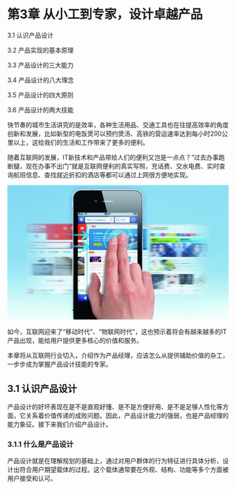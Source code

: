 # 第3章 从小工到专家，设计卓越产品

3.1 认识产品设计

3.2 产品实现的基本原理

3.3 产品设计的三大能力

3.4 产品设计的八大理念

3.5 产品设计的四大原则

3.6 产品设计的两大技能

快节奏的城市生活讲究的是效率，各种生活用品、交通工具也在往提高效率的角度创新和发展，比如新型的电饭煲可以预约煲汤、高铁的营运速率达到每小时200公里以上，这给我们的生活和工作带来了更多的便利。

随着互联网的发展，IT新技术和产品带给人们的便利又岂是一点点？“过去办事跑断腿，现在办事不出门”就是互联网便利的真实写照，充话费、交水电费、实时查询航班信息、查找就近折扣的酒店等都可以通过上网很方便地实现。

![](images/image01967_jpeg)

如今，互联网迎来了“移动时代”、“物联网时代”，这也预示着将会有越来越多的IT产品出现，能给用户提供更多核心的价值和服务。

本章将从互联网行业切入，介绍作为产品经理，应该怎么从提供辅助价值的杂工，一步步成为掌握产品设计技能的专家。

## 3.1 认识产品设计

产品设计的好坏表现在是不是直观好懂、是不是方便好用、是不是足够人性化等方面，它关系着价值传递的成败问题。因此，产品设计能力的强弱，也是产品经理的能力象征。接下来我们介绍产品设计。

### 3.1.1 什么是产品设计

产品设计就是在理解规划的基础上，通过对用户群体的行为特征进行具体分析，设计出符合用户期望载体的过程。这个载体通常要在外观、结构、功能等多个方面被用户接受和认可。
